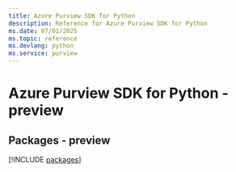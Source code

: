 ```yaml
---
title: Azure Purview SDK for Python
description: Reference for Azure Purview SDK for Python
ms.date: 07/01/2025
ms.topic: reference
ms.devlang: python
ms.service: purview
---
```

# Azure Purview SDK for Python - preview
## Packages - preview
[!INCLUDE [packages](purview-index.md)]